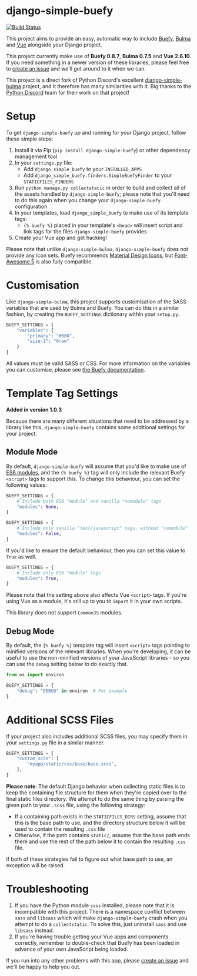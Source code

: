 django-simple-buefy
===================

[![Build Status](https://dev.azure.com/comect/Comect/_apis/build/status/Django%20Simple%20Buefy?branchName=master)](https://dev.azure.com/comect/Comect/_build/latest?definitionId=2&branchName=master)

This project aims to provide an easy, automatic way to include 
[Buefy](https://buefy.org/), [Bulma](https://bulma.io/) and 
[Vue](https://vuejs.org/) alongside your Django project.

This project currently make use of **Buefy 0.8.7**, **Bulma 0.7.5** and 
**Vue 2.6.10**. If you need something in a newer version of these libraries, 
please feel free to
[create an issue](https://github.com/comect/django-simple-buefy/issues?q=is%3Aissue+is%3Aopen+sort%3Aupdated-desc)
and we'll get around to it when we can.

This project is a direct fork of Python Discord's excellent
[django-simple-bulma](https://github.com/python-discord/django-simple-bulma)
project, and it therefore has many similarities with it. Big thanks to
the [Python Discord](https://pythondiscord.com) team for their work on 
that project!

Setup
=====

To get `django-simple-buefy` up and running for your Django project, 
follow these simple steps:

1. Install it via Pip (`pip install django-simple-buefy`) or other dependency
   management tool
2. In your `settings.py` file:
   * Add `django_simple_buefy` to your `INSTALLED_APPS`
   * Add `django_simple_buefy.finders.SimpleBuefyFinder` to your `STATICFILES_FINDERS`
3. Run `python manage.py collectstatic` in order to build and collect all of
   the assets handled by `django-simple-buefy`; please note that you'll need to do
   this again when you change your `django-simple-buefy` configuration
4. In your templates, load `django_simple_buefy` to make use of its template tags:
   * `{% buefy %}` placed in your template's `<head>` will insert script and link tags
     for the files `django-simple-buefy` provides
5. Create your Vue app and get hacking!

Please note that unlike `django-simple-bulma`, `django-simple-buefy` does not provide
any icon sets. Buefy recommends [Material Design Icons](https://materialdesignicons.com/),
but [Font-Awesome 5](https://fontawesome.com/) is also fully compatible.

Customisation
=============

Like `django-simple-bulma`, this project supports customisation of the SASS variables
that are used by Bulma and Buefy. You can do this in a similar fashion, by creating
the `BUEFY_SETTINGS` dictionary within your `setup.py`.

```python
BUEFY_SETTINGS = {
    "variables": {
        "primary": "#000",
        "size-1": "6rem"
    }
}
```

All values must be valid SASS or CSS. For more information on the variables you
can customise, please see [the Buefy documentation](https://buefy.org/documentation/customization/).

Template Tag Settings
=====================

**Added in version 1.0.3**

Because there are many different situations that need to be addressed by a
library like this, `django-simple-buefy` contains some additional settings
for your project.

Module Mode
-----------

By default, `django-simple-buefy` will assume that you'd like to make use of
[ES6 modules](https://caniuse.com/#feat=es6-module), and the `{% buefy %}` tag
will only include the relevant Buefy `<script>` tags to support this. To change
this behaviour, you can set the following values:

```python
BUEFY_SETTINGS = {
    # Include both ES6 "module" and vanilla "nomodule" tags
    "modules": None,
}

BUEFY_SETTINGS = {
    # Include only vanilla "text/javascript" tags, without "nomodule"
    "modules": False,
}
```

If you'd like to ensure the default behaviour, then you can set this value
to `True` as well.


```python
BUEFY_SETTINGS = {
    # Include only ES6 "module" tags
    "modules": True,
}
```

Please note that the setting above also affects Vue `<script>` tags. If you're
using Vue as a module, it's still up to you to `import` it in your own scripts.

This library does not support `CommonJS` modules.

Debug Mode
----------

By default, the `{% buefy %}` template tag will insert `<script>` tags pointing 
to minified versions of the relevant libraries. When you're developing, it can 
be useful to use the non-minified versions of your JavaScript libraries - so 
you can use the `debug` setting below to do exactly that.

```python
from os import environ

BUEFY_SETTINGS = {
    "debug": "DEBUG" in environ  # For example
}
```

Additional SCSS Files
=====================

If your project also includes additional SCSS files, you may specify them in your
`settings.py` file in a similar manner.

```python
BUEFY_SETTINGS = {
    "custom_scss": [
        "myapp/static/css/base/base.scss",
    ],
}
```

**Please note**: The default Django behavior when collecting static files is to keep 
the containing file structure for them when they're copied over to the final static 
files directory. We attempt to do the same thing by parsing the given path to your 
`.scss` file, using the following strategy:

* If a containing path exists in the `STATICFILES_DIRS` setting, assume that this 
  is the base path to use, and the directory structure below it will be used to 
  contain the resulting `.css` file
* Otherwise, if the path contains `static/`, assume that the base path ends there 
  and use the rest of the path below it to contain the resulting `.css` file.

If both of these strategies fail to figure out what base path to use, an exception will be raised.

Troubleshooting
===============

1. If you have the Python module `sass` installed, please note that it is incompatible
   with this project. There is a namespace conflict between `sass` and `libsass` which
   will make `django-simple-buefy` crash when you attempt to do a `collectstatic`. To
   solve this, just uninstall `sass` and use `libsass` instead.
2. If you're having trouble getting your Vue apps and components correctly, remember to
   double-check that Buefy has been loaded in advance of your own JavaScript being loaded.

If you run into any other problems with this app, please 
[create an issue](https://github.com/comect/django-simple-buefy/issues?q=is%3Aissue+is%3Aopen+sort%3Aupdated-desc)
and we'll be happy to help you out.
